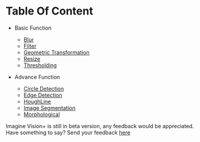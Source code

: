 # Table Of Content

- Basic Function

  - [Blur](Blur.md)
  - [Filter](Filter.md)
  - [Geometric Transformation](GeometricTransformation.md)
  - [Resize](Resize.md)
  - [Thresholding](Thresholding.md)

- Advance Function

  - [Circle Detection](circledetection.md)
  - [Edge Detection](EdgeDetection.md)
  - [HoughLine](houghline.md)
  - [Image Segmentation](ImageSegmentation.md)
  - [Morphological](Morphological.md)

Imagine Vision+ is still in beta version, any feedback would be appreciated.  
Have something to say? Send your feedback [here](https://imaginevisionplus.com/feedback)
